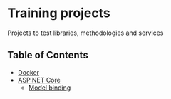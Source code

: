 # Training projects

Projects to test libraries, methodologies and services

## Table of Contents

- [Docker](https://github.com/KCzaplicki/training/tree/main/Docker)
- [ASP.NET Core](https://github.com/KCzaplicki/training/tree/main/ASP.NET%20Core)
  - [Model binding](https://github.com/KCzaplicki/training/tree/main/ASP.NET%20Core/Model%20binding)
